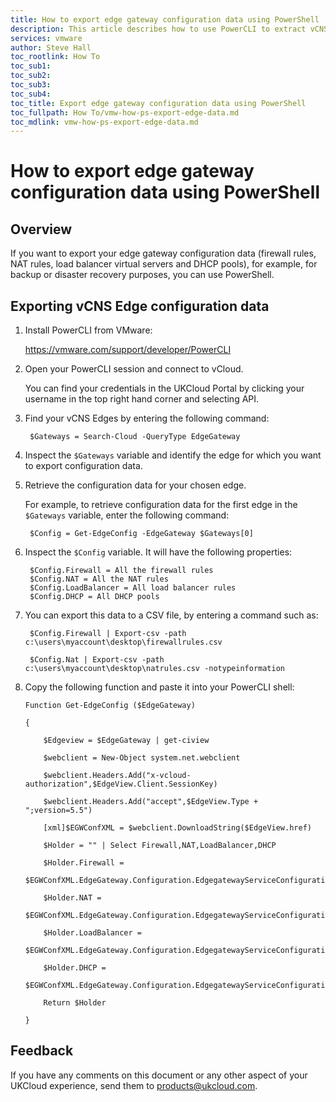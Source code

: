 ```yaml
---
title: How to export edge gateway configuration data using PowerShell | UKCloud Ltd
description: This article describes how to use PowerCLI to extract vCNS Edge configuration data
services: vmware
author: Steve Hall
toc_rootlink: How To
toc_sub1: 
toc_sub2:
toc_sub3:
toc_sub4:
toc_title: Export edge gateway configuration data using PowerShell
toc_fullpath: How To/vmw-how-ps-export-edge-data.md
toc_mdlink: vmw-how-ps-export-edge-data.md
---
```


# How to export edge gateway configuration data using PowerShell

## Overview

If you want to export your edge gateway configuration data (firewall rules, NAT rules, load balancer virtual servers and DHCP pools), for example, for backup or disaster recovery purposes, you can use PowerShell.

## Exporting vCNS Edge configuration data

1. Install PowerCLI from VMware:

    <https://vmware.com/support/developer/PowerCLI>

2. Open your PowerCLI session and connect to vCloud.

    You can find your credentials in the UKCloud Portal by clicking your username in the top right hand corner and selecting API.

3. Find your vCNS Edges by entering the following command:

        $Gateways = Search-Cloud -QueryType EdgeGateway

4. Inspect the `$Gateways` variable and identify the edge for which you want to export configuration data.

5. Retrieve the configuration data for your chosen edge.

    For example, to retrieve configuration data for the first edge in the `$Gateways` variable, enter the following command:

        $Config = Get-EdgeConfig -EdgeGateway $Gateways[0]

6. Inspect the `$Config` variable. It will have the following properties:

        $Config.Firewall = All the firewall rules
        $Config.NAT = All the NAT rules
        $Config.LoadBalancer = All load balancer rules
        $Config.DHCP = All DHCP pools

7. You can export this data to a CSV file, by entering a command such as:

        $Config.Firewall | Export-csv -path c:\users\myaccount\desktop\firewallrules.csv

        $Config.Nat | Export-csv -path c:\users\myaccount\desktop\natrules.csv -notypeinformation

8. Copy the following function and paste it into your PowerCLI shell:

    ```
    Function Get-EdgeConfig ($EdgeGateway)

    {

        $Edgeview = $EdgeGateway | get-ciview

        $webclient = New-Object system.net.webclient

        $webclient.Headers.Add("x-vcloud-authorization",$EdgeView.Client.SessionKey)

        $webclient.Headers.Add("accept",$EdgeView.Type + ";version=5.5")

        [xml]$EGWConfXML = $webclient.DownloadString($EdgeView.href)

        $Holder = "" | Select Firewall,NAT,LoadBalancer,DHCP

        $Holder.Firewall =
        $EGWConfXML.EdgeGateway.Configuration.EdgegatewayServiceConfiguration.FirewallService.FirewallRule

        $Holder.NAT =
        $EGWConfXML.EdgeGateway.Configuration.EdgegatewayServiceConfiguration.NatService.NatRule

        $Holder.LoadBalancer =
        $EGWConfXML.EdgeGateway.Configuration.EdgegatewayServiceConfiguration.LoadBalancerService.VirtualServer

        $Holder.DHCP =
        $EGWConfXML.EdgeGateway.Configuration.EdgegatewayServiceConfiguration.GatewayDHCPService.Pool

        Return $Holder

    }
    ```

## Feedback

If you have any comments on this document or any other aspect of your UKCloud experience, send them to <products@ukcloud.com>.
